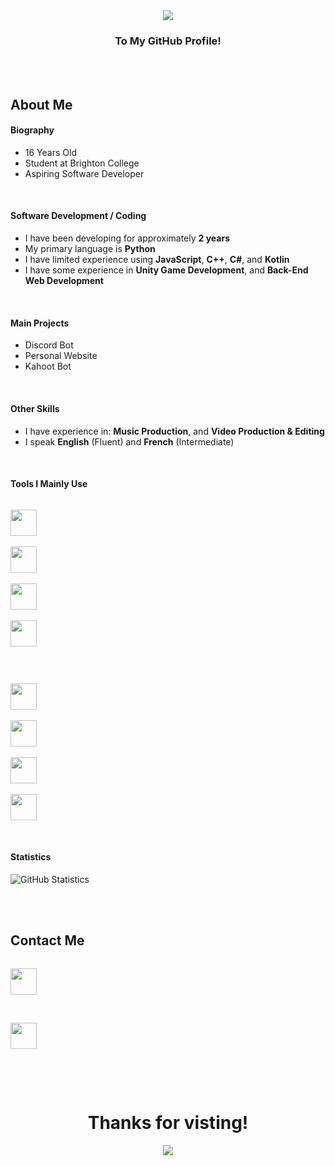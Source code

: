 <div align="center">
  <img src="https://github.com/OneBigUnit/OneBigUnit/blob/main/Images/Welcome Gif.gif">
  <br>
  <h3> <b> To My GitHub Profile! </b> </h3>
</div>
<br>
<br>

## About Me

#### Biography
* 16 Years Old
* Student at Brighton College
* Aspiring Software Developer
<br>

#### Software Development / Coding
* I have been developing for approximately **2 years**
* My primary language is **Python**
* I have limited experience using **JavaScript**, **C++**, **C#**, and **Kotlin**
* I have some experience in **Unity Game Development**, and **Back-End Web Development**
<br>

#### Main Projects
* Discord Bot
* Personal Website
* Kahoot Bot
<br>

#### Other Skills
* I have experience in: **Music Production**, and **Video Production & Editing**
* I speak **English** (Fluent) and **French** (Intermediate)
<br>

#### Tools I Mainly Use
<code> <a href="https://www.python.org/"> <img height="42" src="https://img.icons8.com/metro/26/000000/python.png"> </a> </code> &ensp;
<code> <a href="https://www.jetbrains.com/pycharm/"> <img height="42" src="https://img.icons8.com/color/48/000000/pycharm.png"> </a> </code> &ensp;
<code> <a href="https://www.image-line.com/"> <img height="42" src="https://img.icons8.com/color/48/000000/fl-studio.png"> </a> </code> &ensp;
<code> <a href="https://obsproject.com/"> <img height="42" src="https://img.icons8.com/color/48/000000/obs-studio.png"> </a> </code> <br> <br>
<code> <a href="https://www.techsmith.com/video-editor.html"> <img height="42" src="https://img.icons8.com/color/48/000000/camtasia-studio.png"> </a> </code> &ensp;
<code> <a href="https://atom.io/"> <img height="42" src="https://img.icons8.com/ios-filled/50/000000/atom-editor.png"> </a> </code> &ensp;
<code> <a href="https://unity.com/"> <img height="42" src="https://img.icons8.com/ios-filled/50/000000/unity.png"> </a> </code> &ensp;
<code> <a href="https://replit.com/"> <img height="42" src="https://cdn.remote.work/companies/ydbk6bgvruTBY0PXx3mCh8uiLN44IpiuXpqf2cde.jpeg"> </a> </code>
<br>
<br>

#### Statistics
![GitHub Statistics](https://github-readme-stats.vercel.app/api?username=OneBigUnit&count_private=true&theme=tokyonight&show_icons=true)

<br>
<br>

## Contact Me

<code> <a href="https://discordapp.com/users/380798738295422978"> <img src="https://img.icons8.com/color/48/000000/discord-logo.png" height="42"> </a> </code>
<br>
<br>
<code> <a href="mailto:kieran.lock@ymail.com"> <img src="https://img.icons8.com/color/48/000000/yahoo-mail-app.png" height="42"> </a> </code>

<br>
<br>

<div align="center">
  <h1> <b> Thanks for visting! </b> </h1>
  <img src="https://github.com/OneBigUnit/OneBigUnit/blob/main/Images/Goodbye Gif.gif" align="center">
</div>
